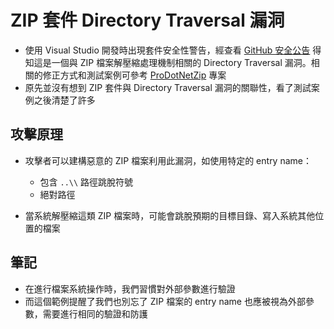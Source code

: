 # ZIP 套件 Directory Traversal 漏洞

- 使用 Visual Studio 開發時出現套件安全性警告，經查看 [GitHub 安全公告](https://github.com/advisories/GHSA-xhg6-9j5j-w4vf) 得知這是一個與 ZIP 檔案解壓縮處理機制相關的 Directory Traversal 漏洞。相關的修正方式和測試案例可參考 [ProDotNetZip](https://github.com/mihula/ProDotNetZip) 專案
- 原先並沒有想到 ZIP 套件與 Directory Traversal 漏洞的關聯性，看了測試案例之後清楚了許多

## 攻擊原理

- 攻擊者可以建構惡意的 ZIP 檔案利用此漏洞，如使用特定的 entry name：
  - 包含 `..\\` 路徑跳脫符號
  - 絕對路徑
  
- 當系統解壓縮這類 ZIP 檔案時，可能會跳脫預期的目標目錄、寫入系統其他位置的檔案

## 筆記

- 在進行檔案系統操作時，我們習慣對外部參數進行驗證
- 而這個範例提醒了我們也別忘了 ZIP 檔案的 entry name 也應被視為外部參數，需要進行相同的驗證和防護
